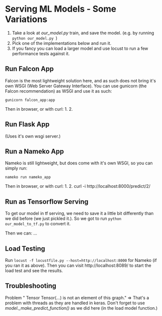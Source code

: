 # Serving ML Models - Some Variations
1. Take a look at *our_model.py* train, and save the model.
(e.g. by running ```python our_model.py ```)
2. Pick one of the implementations below and run it.
3. If you fancy you can load a larger model and use locust
 to run a few performance tests against it.
 

## Run Falcon App
Falcon is the most lightweight solution here, and as such does not bring 
it's own WSGI  (Web Server Gateway Interface). You can use gunicorn 
(the Falcon recommendation) as WSGI and use it as such:

```gunicorn falcon_app:app```

Then in browser, or with curl:
1. 
2. 

## Run Flask App
(Uses it's own wsgi server.)

## Run a Nameko App
Nameko is still lightweight, but does come with it's own WSGI, so you can
simply run: 

```nameko run nameko_app```


Then in browser, or with curl:
1.
2. curl -i http://localhost:8000/predict/2/

## Run as Tensorflow Serving
To get our model in tf serving, we need to save it a little bit differently
than we did before (we just pickled it.). So we got to run
```python our_model_to_tf.py``` to convert it.

Then we can: ...

## Load Testing

Run ``` locust -f locustfile.py --host=http://localhost:8000 ```
for Nameko (if you ran it as above). Then you can visit 
http://localhost:8089/ to start the load test and see the results.

## Troubleshooting

Problem " Tensor Tensor(...) is not an element of this graph."
=> That's a problem with threads as they are handled in keras. Don't
forget to use *model._make_predict_function()* as we did here 
(in the load model function.)